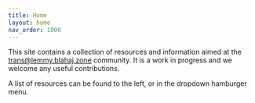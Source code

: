 ```yaml
---
title: Home
layout: home
nav_order: 1000
---
```


This site contains a collection of resources and information aimed at the trans@lemmy.blahaj.zone community. It is a work in progress and we welcome any useful contributions.

A list of resources can be found to the left, or in the dropdown hamburger menu.
